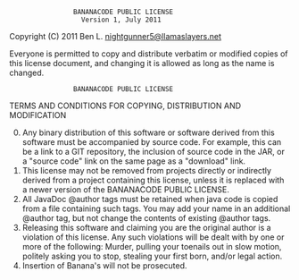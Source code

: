                     BANANACODE PUBLIC LICENSE
                      Version 1, July 2011

 Copyright (C) 2011 Ben L. <nightgunner5@llamaslayers.net>

 Everyone is permitted to copy and distribute verbatim or modified
 copies of this license document, and changing it is allowed as long
 as the name is changed.

                    BANANACODE PUBLIC LICENSE
   TERMS AND CONDITIONS FOR COPYING, DISTRIBUTION AND MODIFICATION

  0. Any binary distribution of this software or software derived from this
     software must be accompanied by source code. For example, this can be
     a link to a GIT repository, the inclusion of source code in the JAR,
     or a "source code" link on the same page as a "download" link.
  1. This license may not be removed from projects directly or indirectly
     derived from a project containing this license, unless it is replaced
     with a newer version of the BANANACODE PUBLIC LICENSE.
  2. All JavaDoc @author tags must be retained when java code is copied from a
     file containing such tags. You may add your name in an additional @author
     tag, but not change the contents of existing @author tags.
  3. Releasing this software and claiming you are the original author is a
     violation of this license. Any such violations will be dealt with by
     one or more of the following: Murder, pulling your toenails out in slow
     motion, politely asking you to stop, stealing your first born, and/or
     legal action.
  4. Insertion of Banana's will not be prosecuted.